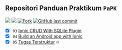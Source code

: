 ## Repositori Panduan Praktikum `PaPK`

<p align="left">
<a href="#"><img src="https://komarev.com/ghpvc/?username=IF4008&color=blueviolet"></a>
<a href="#"><img src="https://img.shields.io/github/repo-size/IF4008/panduan-praktikum?style=flat-square"></a>
<a href="#"><img src="https://img.shields.io/github/forks/IF4008/panduan-praktikum?label=fork&style=social"alt="Fork"></a>
<a href="#"><img alt="GitHub last commit" src="https://img.shields.io/github/last-commit/IF4008/PAPK-T5E"></a>
</p>

- [X] `03` [Ionic CRUD With SQLite Plugin](https://github.com/IF4008/panduan-praktikum/blob/main/03_Ionic%20CRUD%20With%20SQLite%20Plugin.md)
- [X] `04` [Build an Android app with Ionic](https://bit.ly/3G1O9KV)
- [x] `05` [Tugas Terstruktur](https://github.com/IF4008/panduan-praktikum/blob/main/05_Tugas%20Terstruktur.md) 🔥
<!-- markdownlint-enable -->
<!-- prettier-ignore-end -->
